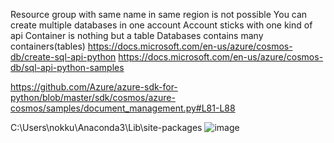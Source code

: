 Resource group with same name in same region is not possible
You can create multiple databases in one account
Account sticks with one kind of api
Container is nothing but a table 
Databases contains many containers(tables)
https://docs.microsoft.com/en-us/azure/cosmos-db/create-sql-api-python
https://docs.microsoft.com/en-us/azure/cosmos-db/sql-api-python-samples

https://github.com/Azure/azure-sdk-for-python/blob/master/sdk/cosmos/azure-cosmos/samples/document_management.py#L81-L88

C:\Users\nokku\Anaconda3\Lib\site-packages
![image](https://user-images.githubusercontent.com/49380061/117097207-9e6c7e80-ad88-11eb-8fd6-e1da15ffa2bc.png)
